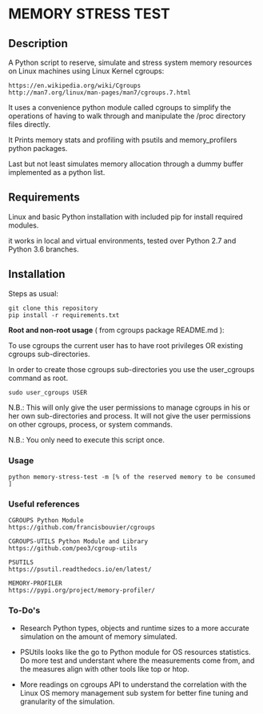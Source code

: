 # MEMORY STRESS TEST

## Description
A Python script to reserve, simulate and stress system memory resources on Linux machines using Linux Kernel cgroups: 
```
https://en.wikipedia.org/wiki/Cgroups
http://man7.org/linux/man-pages/man7/cgroups.7.html 
```
It uses a convenience python module called cgroups to simplify the operations of 
having to walk through and manipulate the /proc directory files directly.

It Prints memory stats and profiling with psutils and memory_profilers python packages.

Last but not least simulates memory allocation through a dummy buffer implemented as a python list.

## Requirements
Linux and basic Python installation with included pip for install required modules.

it works in local and virtual environments, tested over Python 2.7 and Python 3.6 branches.

## Installation
Steps as usual:
```
git clone this repository
pip install -r requirements.txt
```

**Root and non-root usage**  ( from cgroups package README.md ):

To use cgroups the current user has to have root privileges OR existing cgroups sub-directories.

In order to create those cgroups sub-directories you use the user_cgroups command as root.
```
sudo user_cgroups USER
```
N.B.: This will only give the user permissions to manage cgroups in his or her own sub-directories and process. It will not give the user permissions on other cgroups, process, or system commands.

N.B.: You only need to execute this script once.

### Usage
```
python memory-stress-test -m [% of the reserved memory to be consumed ]
```

### Useful references
```
CGROUPS Python Module
https://github.com/francisbouvier/cgroups

CGROUPS-UTILS Python Module and Library
https://github.com/peo3/cgroup-utils

PSUTILS
https://psutil.readthedocs.io/en/latest/

MEMORY-PROFILER
https://pypi.org/project/memory-profiler/
```

### To-Do's
- Research Python types, objects and runtime sizes to a more accurate simulation on the amount of memory simulated.

- PSUtils looks like the go to Python module for OS resources statistics. Do more test and understant where the measurements come from, and the measures align with other tools like top or htop.

- More readings on cgroups API to understand the correlation with the Linux OS memory management sub system for better fine tuning and granularity of the simulation.
